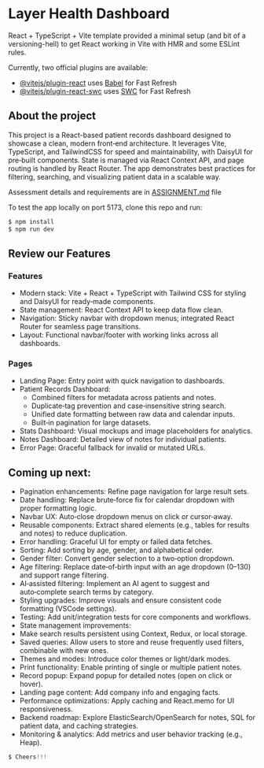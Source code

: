 # Layer Health Dashboard

React + TypeScript + Vite template provided a minimal setup (and bit of a versioning-hell) to get React working in Vite with HMR and some ESLint rules.

Currently, two official plugins are available:

- [@vitejs/plugin-react](https://github.com/vitejs/vite-plugin-react/blob/main/packages/plugin-react/README.md) uses [Babel](https://babeljs.io/) for Fast Refresh
- [@vitejs/plugin-react-swc](https://github.com/vitejs/vite-plugin-react-swc) uses [SWC](https://swc.rs/) for Fast Refresh

## About the project 

This project is a React-based patient records dashboard designed to showcase a clean, modern front‑end architecture. It leverages Vite, TypeScript, and TailwindCSS for speed and maintainability, with DaisyUI for pre‑built components. State is managed via React Context API, and page routing is handled by React Router. The app demonstrates best practices for filtering, searching, and visualizing patient data in a scalable way.

Assessment details and requirements are in [ASSIGNMENT.md](ASSIGNMENT.md) file 

To test the app locally on port 5173, clone this repo and run:

```js
$ npm install
$ npm run dev
```
## Review our Features

### Features
* Modern stack: Vite + React + TypeScript with Tailwind CSS for styling and DaisyUI for ready‑made components.
* State management: React Context API to keep data flow clean.
* Navigation: Sticky navbar with dropdown menus; integrated React Router for seamless page transitions.
* Layout: Functional navbar/footer with working links across all dashboards.

### Pages
* Landing Page: Entry point with quick navigation to dashboards.
* Patient Records Dashboard:
    * Combined filters for metadata across patients and notes.
    * Duplicate‑tag prevention and case‑insensitive string search.
    * Unified date formatting between raw data and calendar inputs.
    * Built‑in pagination for large datasets.
* Stats Dashboard: Visual mockups and image placeholders for analytics.
* Notes Dashboard: Detailed view of notes for individual patients.
* Error Page: Graceful fallback for invalid or mutated URLs.



## Coming up next:
* Pagination enhancements: Refine page navigation for large result sets.
* Date handling: Replace brute‑force fix for calendar dropdown with proper formatting logic.
* Navbar UX: Auto‑close dropdown menus on click or cursor‑away.
* Reusable components: Extract shared elements (e.g., tables for results and notes) to reduce duplication.
* Error handling: Graceful UI for empty or failed data fetches.
* Sorting: Add sorting by age, gender, and alphabetical order.
* Gender filter: Convert gender selection to a two‑option dropdown.
* Age filtering: Replace date‑of‑birth input with an age dropdown (0–130) and support range filtering.
* AI‑assisted filtering: Implement an AI agent to suggest and auto‑complete search terms by category.
* Styling upgrades: Improve visuals and ensure consistent code formatting (VSCode settings).
* Testing: Add unit/integration tests for core components and workflows.
* State management improvements:
* Make search results persistent using Context, Redux, or local storage.
* Saved queries: Allow users to store and reuse frequently used filters, combinable with new ones.
* Themes and modes: Introduce color themes or light/dark modes.
* Print functionality: Enable printing of single or multiple patient notes.
* Record popup: Expand popup for detailed notes (open on click or hover).
* Landing page content: Add company info and engaging facts.
* Performance optimizations: Apply caching and React.memo for UI responsiveness.
* Backend roadmap: Explore ElasticSearch/OpenSearch for notes, SQL for patient data, and caching strategies.
* Monitoring & analytics: Add metrics and user behavior tracking (e.g., Heap).



```js
$ Cheers!!!
```
